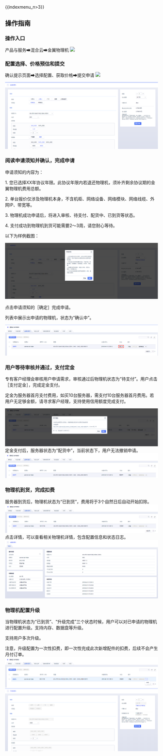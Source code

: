 {{indexmenu_n>3}}

## 操作指南

### 操作入口

产品与服务➡混合云➡金翼物理机 ![](/compute/uhybrid/userver/jinyi-01.png)

### 配置选择、价格预估和提交

确认提示页面➡选择配置、获取价格➡提交申请 ![](/compute/uhybrid/userver/jinyi-02.png)

![](/images/userver/jinyi-03.png)

### 阅读申请须知并确认，完成申请

申请须知的内容为：

1\. 您已选择XX年协议年限。此协议年限内若退还物理机，须补齐剩余协议期的金翼物理机费用总额。

2\. 单台报价仅涉及物理机本身，不含机柜、网络设备、网络模块、网络线缆、外网IP、带宽等。

3\. 物理机成功申请后，将进入审核、待支付、配货中、已到货等状态。

4\. 支付成功到物理机到货可能需要2～3周，请您耐心等待。

以下为样例截图：

![](/images/userver/jinyi-04-1.png)

点击申请须知的［确定］完成申请。

列表中展示出申请的物理机，状态为“确认中”。

![](/images/userver/jinyi-05.png)

### 用户等待审核并通过，支付定金

专有客户经理会审核用户申请需求，审核通过后物理机状态为“待支付”。用户点击［支付定金］，完成定金支付。

定金为服务器首月支付费用，如买10台服务器，需支付10台服务器首月费用。若用户无足够金额，请寻求客户经理，支持使用信用额度完成支付。

![](/images/userver/jinyi-06-1.png)
定金支付后，服务器状态为“配货中”，当前状态下，用户无法撤销申请。
![](/images/userver/jinyi-07.png)

### 物理机到货，完成扣费

服务器到货后，物理机状态为“已到货”，费用将于3个自然日后自动开始扣除。
![](/images/userver/jinyi-08.png) 点击详情，可以查看相关物理机详情，包含配置信息和状态日志。
![](/images/userver/jinyi-09.png)

### 物理机配置升级

当物理机状态为“已到货”、“升级完成”三个状态时候，用户可以对已申请的物理机进行配置升级。支持内存、数据盘等升级。

支持用户多次升级。

注意，升级配置为一次性扣费，即一次性完成此次新增配件的扣费，后续不会产生月付订单。
![](/images/userver/jinyi-10.png)
![](/images/userver/jinyi-11-1.png)
